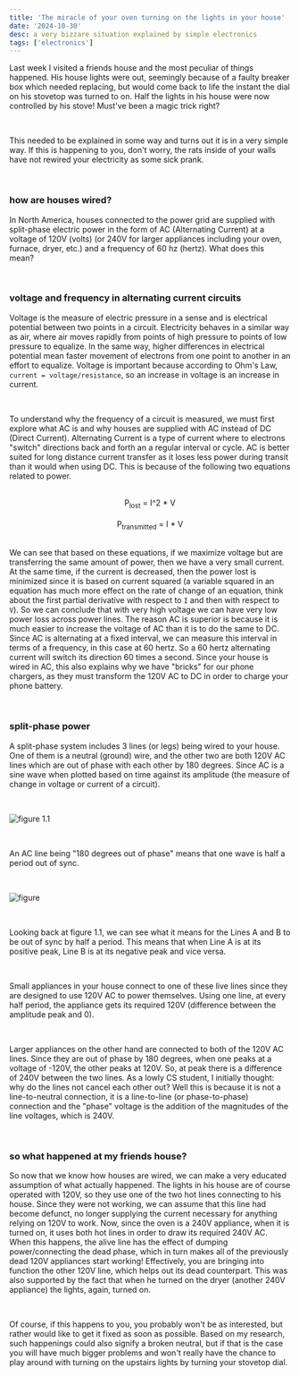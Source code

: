 ```yaml
---
title: 'The miracle of your oven turning on the lights in your house'
date: '2024-10-30'
desc: a very bizzare situation explained by simple electronics
tags: ['electronics']
---
```


Last week I visited a friends house and the most peculiar of things happened. His house lights were out, seemingly because of a faulty breaker box which needed replacing, but would come back to life the instant the dial on his stovetop was turned to on. Half the lights in his house were now controlled by his stove! Must've been a magic trick right?

<br>

This needed to be explained in some way and turns out it is in a very simple way. If this is happening to you, don't worry, the rats inside of your walls have not rewired your electricity as some sick prank.

<br>

### how are houses wired?

In North America, houses connected to the power grid are supplied with split-phase electric power in the form of AC (Alternating Current) at a voltage of 120V (volts) (or 240V for larger appliances including your oven, furnace, dryer, etc.) and a frequency of 60 hz (hertz). What does this mean?

<br>

### voltage and frequency in alternating current circuits
Voltage is the measure of electric pressure in a sense and is electrical potential between two points in a circuit. Electricity behaves in a similar way as air, where air moves rapidly from points of high pressure to points of low pressure to equalize. In the same way, higher differences in electrical potential mean faster movement of electrons from one point to another in an effort to equalize. Voltage is important because according to Ohm's Law, `current = voltage/resistance`, so an increase in voltage is an increase in current.

<br>

To understand why the frequency of a circuit is measured, we must first explore what AC is and why houses are supplied with AC instead of DC (Direct Current). Alternating Current is a type of current where to electrons "switch" directions back and forth an a regular interval or cycle. AC is better suited for long distance current transfer as it loses less power during transit than it would when using DC. This is because of the following two equations related to power.

<br>

<center>P<sub>lost</sub> = I^2 * V</center>

<br>

<center>P<sub>transmitted</sub> = I * V</center>

<br>

We can see that based on these equations, if we maximize voltage but are transferring the same amount of power, then we have a very small current. At the same time, if the current is decreased, then the power lost is minimized since it is based on current squared (a variable squared in an equation has much more effect on the rate of change of an equation, think about the first partial derivative with respect to `I` and then with respect to `V`). So we can conclude that with very high voltage we can have very low power loss across power lines. The reason AC is superior is because it is much easier to increase the voltage of AC than it is to do the same to DC. Since AC is alternating at a fixed interval, we can measure this interval in terms of a frequency, in this case at 60 hertz. So a 60 hertz alternating current will switch its direction 60 times a second. Since your house is wired in AC, this also explains why we have "bricks" for our phone chargers, as they must transform the 120V AC to DC in order to charge your phone battery.

<br>

### split-phase power
A split-phase system includes 3 lines (or legs) being wired to your house. One of them is a neutral (ground) wire, and the other two are both 120V AC lines which are out of phase with each other by 180 degrees. Since AC is a sine wave when plotted based on time against its amplitude (the measure of change in voltage or current of a circuit).

<br>

![figure 1.1](/static/blog/splitphase.png)

<!-- #figure(
  image("image.png", width: 100%),
  caption: "figure 1.1"
) -->

<br>

An AC line being "180 degrees out of phase" means that one wave is half a period out of sync.

<br>

![figure](/static/blog/wave.png)

<br>

Looking back at figure 1.1, we can see what it means for the Lines A and B to be out of sync by half a period. This means that when Line A is at its positive peak, Line B is at its negative peak and vice versa.

<br>

Small appliances in your house connect to one of these live lines since they are designed to use 120V AC to power themselves. Using one line, at every half period, the appliance gets its required 120V (difference between the amplitude peak and 0).

<br>

Larger appliances on the other hand are connected to both of the 120V AC lines. Since they are out of phase by 180 degrees, when one peaks at a voltage of -120V, the other peaks at 120V. So, at peak there is a difference of 240V between the two lines. As a lowly CS student, I initially thought: why do the lines not cancel each other out? Well this is because it is not a line-to-neutral connection, it is a line-to-line (or phase-to-phase) connection and the "phase" voltage is the addition of the magnitudes of the line voltages, which is 240V.

<br>

### so what happened at my friends house?

So now that we know how houses are wired, we can make a very educated assumption of what actually happened. The lights in his house are of course operated with 120V, so they use one of the two hot lines connecting to his house. Since they were not working, we can assume that this line had become defunct, no longer supplying the current necessary for anything relying on 120V to work. Now, since the oven is a 240V appliance, when it is turned on, it uses both hot lines in order to draw its required 240V AC. When this happens, the alive line has the effect of dumping power/connecting the dead phase, which in turn makes all of the previously dead 120V appliances start working! Effectively, you are bringing into function the other 120V line, which helps out its dead counterpart. This was also supported by the fact that when he turned on the dryer (another 240V appliance) the lights, again, turned on.

<br>

Of course, if this happens to you, you probably won't be as interested, but rather would like to get it fixed as soon as possible. Based on my research, such happenings could also signify a broken neutral, but if that is the case you will have much bigger problems and won't really have the chance to play around with turning on the upstairs lights by turning your stovetop dial.
